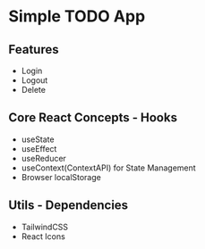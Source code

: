 # Simple TODO App

## Features

- Login
- Logout
- Delete

## Core React Concepts - Hooks

- useState
- useEffect
- useReducer
- useContext(ContextAPI) for State Management
- Browser localStorage

## Utils - Dependencies

- TailwindCSS
- React Icons
